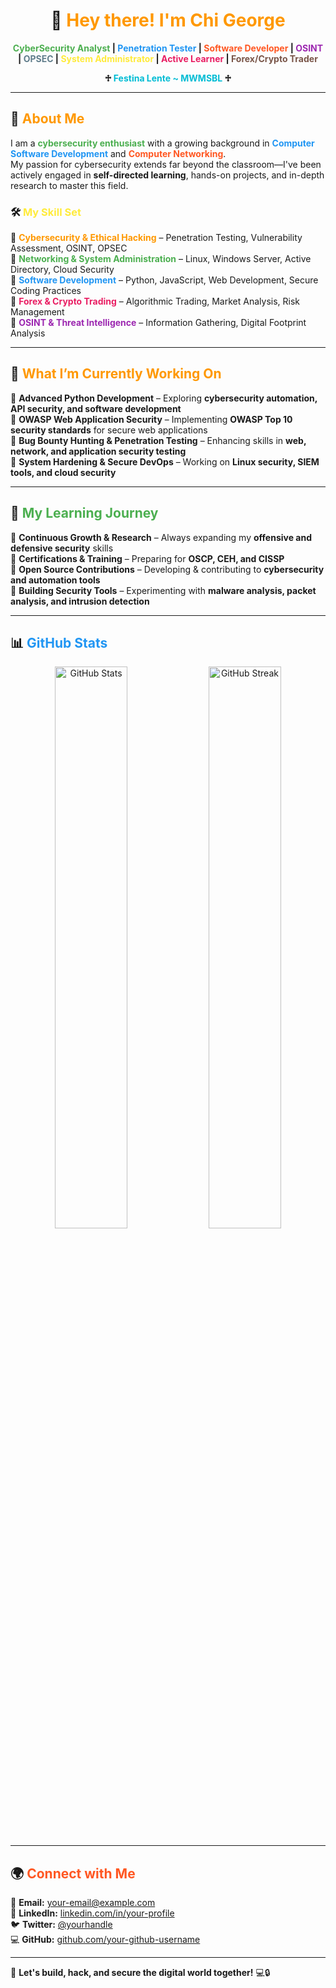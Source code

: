 <h1 align="center">👋 <span style="color:#ff9800;">Hey there! I'm Chi George</span> </h1>

<p align="center">
  <strong><span style="color:#4caf50;">CyberSecurity Analyst</span> | 
  <span style="color:#2196f3;">Penetration Tester</span> | 
  <span style="color:#ff5722;">Software Developer</span> | 
  <span style="color:#9c27b0;">OSINT</span> | 
  <span style="color:#607d8b;">OPSEC</span> | 
  <span style="color:#ffeb3b;">System Administrator</span> | 
  <span style="color:#e91e63;">Active Learner</span> | 
  <span style="color:#795548;">Forex/Crypto Trader</span></strong>
</p>

<p align="center">
  <strong>♱ <span style="color:#00bcd4;">Festina Lente ~ MWMSBL</span> ♱</strong>
</p>

---

## 🚀 <span style="color:#ff9800;">About Me</span>  
I am a **<span style="color:#4caf50;">cybersecurity enthusiast</span>** with a growing background in **<span style="color:#2196f3;">Computer Software Development</span>** and **<span style="color:#ff5722;">Computer Networking</span>**.  
My passion for cybersecurity extends far beyond the classroom—I've been actively engaged in **self-directed learning**, hands-on projects, and in-depth research to master this field.  

### 🛠 <span style="color:#ffeb3b;">My Skill Set</span>  
🔹 **<span style="color:#ff9800;">Cybersecurity & Ethical Hacking</span>** – Penetration Testing, Vulnerability Assessment, OSINT, OPSEC  
🔹 **<span style="color:#4caf50;">Networking & System Administration</span>** – Linux, Windows Server, Active Directory, Cloud Security  
🔹 **<span style="color:#2196f3;">Software Development</span>** – Python, JavaScript, Web Development, Secure Coding Practices  
🔹 **<span style="color:#e91e63;">Forex & Crypto Trading</span>** – Algorithmic Trading, Market Analysis, Risk Management  
🔹 **<span style="color:#9c27b0;">OSINT & Threat Intelligence</span>** – Information Gathering, Digital Footprint Analysis  

---

## 🌟 <span style="color:#ff9800;">What I’m Currently Working On</span>  
📌 **Advanced Python Development** – Exploring **cybersecurity automation, API security, and software development**  
📌 **OWASP Web Application Security** – Implementing **OWASP Top 10 security standards** for secure web applications  
📌 **Bug Bounty Hunting & Penetration Testing** – Enhancing skills in **web, network, and application security testing**  
📌 **System Hardening & Secure DevOps** – Working on **Linux security, SIEM tools, and cloud security**  

---

## 📖 <span style="color:#4caf50;">My Learning Journey</span>  
🎯 **Continuous Growth & Research** – Always expanding my **offensive and defensive security** skills  
🎯 **Certifications & Training** – Preparing for **OSCP, CEH, and CISSP**  
🎯 **Open Source Contributions** – Developing & contributing to **cybersecurity and automation tools**  
🎯 **Building Security Tools** – Experimenting with **malware analysis, packet analysis, and intrusion detection**  

---

## 📊 <span style="color:#2196f3;">GitHub Stats</span>  
<p align="center">
  <img src="https://github-readme-stats.vercel.app/api?username=your-github-username&show_icons=true&theme=dark" width="48%" alt="GitHub Stats">
  <img src="https://github-readme-streak-stats.herokuapp.com/?user=your-github-username&theme=dark" width="48%" alt="GitHub Streak">
</p>

---

## 🌍 <span style="color:#ff5722;">Connect with Me</span>  
📧 **Email:** [your-email@example.com](mailto:your-email@example.com)  
💼 **LinkedIn:** [linkedin.com/in/your-profile](https://linkedin.com/in/your-profile)  
🐦 **Twitter:** [@yourhandle](https://twitter.com/yourhandle)  
💻 **GitHub:** [github.com/your-github-username](https://github.com/your-github-username)  

---

🚀 **Let's build, hack, and secure the digital world together!** 💻🔒  
